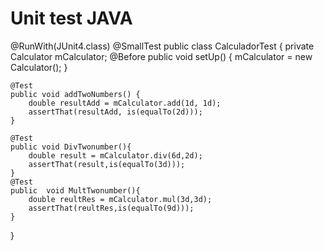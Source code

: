 # Unit test JAVA

@RunWith(JUnit4.class)
@SmallTest
public class CalculadorTest {
    private Calculator mCalculator;
    @Before
    public void setUp() {
        mCalculator = new Calculator();
    }


    @Test
    public void addTwoNumbers() {
        double resultAdd = mCalculator.add(1d, 1d);
        assertThat(resultAdd, is(equalTo(2d)));
    }

    @Test
    public void DivTwonumber(){
        double result = mCalculator.div(6d,2d);
        assertThat(result,is(equalTo(3d)));
    }
    @Test
    public  void MultTwonumber(){
        double reultRes = mCalculator.mul(3d,3d);
        assertThat(reultRes,is(equalTo(9d)));
    }
}
